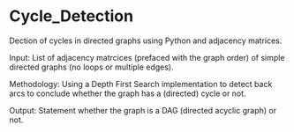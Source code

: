 # Cycle_Detection
Dection of cycles in directed graphs using Python and adjacency matrices.

Input:
List of adjacency matrcices (prefaced with the graph order) of simple directed graphs (no loops or multiple edges).

Methodology:
Using a Depth First Search implementation to detect back arcs to conclude whether the graph has a (directed) cycle or not.

Output:
Statement whether the graph is a DAG (directed acyclic graph) or not.
